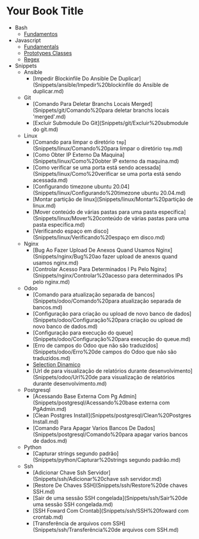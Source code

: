 # Your Book Title

- Bash
  * [Fundamentos](Bash/Fundamentos.md)
- Javascript
  * [Fundamentals](Javascript/Fundamentals.md)
  * [Prototypes Classes](Javascript/Prototypes-Classes.md)
  * [Regex](Javascript/Regex.md)
- Snippets
  - Ansible
    * [Impedir Blockinfile Do Ansible De Duplicar](Snippets/ansible/Impedir%20blockinfile do Ansible de duplicar.md)
  - Git
    * [Comando Para Deletar Branchs Locais Merged](Snippets/git/Comando%20para deletar branchs locais 'merged'.md)
    * [Excluir Submodule Do Git](Snippets/git/Excluir%20submodule do git.md)
  - Linux
    * [Comando para limpar o diretório `tmp`](Snippets/linux/Comando%20para limpar o diretório `tmp`.md)
    * [Como Obter IP Externo Da Maquina](Snippets/linux/Como%20obter IP externo da maquina.md)
    * [Como verificar se uma porta está sendo acessada](Snippets/linux/Como%20verificar se uma porta está sendo acessada.md)
    * [Configurando timezone ubuntu 20.04](Snippets/linux/Configurando%20timezone ubuntu 20.04.md)
    * [Montar partição de linux](Snippets/linux/Montar%20partição de linux.md)
    * [Mover conteúdo de várias pastas para uma pasta especifica](Snippets/linux/Mover%20conteúdo de várias pastas para uma pasta especifica.md)
    * [Verificando espaço em disco](Snippets/linux/Verificando%20espaço em disco.md)
  - Nginx
    * [Bug Ao Fazer Upload De Anexos Quand Usamos Nginx](Snippets/nginx/Bug%20ao fazer upload de anexos quand usamos nginx.md)
    * [Controlar Acesso Para Determinados I Ps Pelo Nginx](Snippets/nginx/Controlar%20acesso para determinados IPs pelo nginx.md)
  - Odoo
    * [Comando para atualização separada de bancos](Snippets/odoo/Comando%20para atualização separada de bancos.md)
    * [Configuração para criação ou upload de novo banco de dados](Snippets/odoo/Configuração%20para criação ou upload de novo banco de dados.md)
    * [Configuração para execução do queue](Snippets/odoo/Configuração%20para execução do queue.md)
    * [Erro de campos do Odoo que não são traduzidos](Snippets/odoo/Erro%20de campos do Odoo que não são traduzidos.md)
    * [Selection Dinamico](Snippets/odoo/Selection%20Dinamico.md)
    * [Url de para visualização de relatórios durante desenvolvimento](Snippets/odoo/Url%20de para visualização de relatórios durante desenvolvimento.md)
  - Postgresql
    * [Acessando Base Externa Com Pg Admin](Snippets/postgresql/Acessando%20base externa com PgAdmin.md)
    * [Clean Postgres Install](Snippets/postgresql/Clean%20Postgres Install.md)
    * [Comando Para Apagar Varios Bancos De Dados](Snippets/postgresql/Comando%20para apagar varios bancos de dados.md)
  - Python
    * [Capturar strings segundo padrão](Snippets/python/Capturar%20strings segundo padrão.md)
  - Ssh
    * [Adicionar Chave Ssh Servidor](Snippets/ssh/Adicionar%20chave ssh servidor.md)
    * [Restore De Chaves SSH](Snippets/ssh/Restore%20de chaves SSH.md)
    * [Sair de uma sessão SSH congelada](Snippets/ssh/Sair%20de uma sessão SSH congelada.md)
    * [SSH Foward Com Crontab](Snippets/ssh/SSH%20foward com crontab.md)
    * [Transferência de arquivos com SSH](Snippets/ssh/Transferência%20de arquivos com SSH.md)
